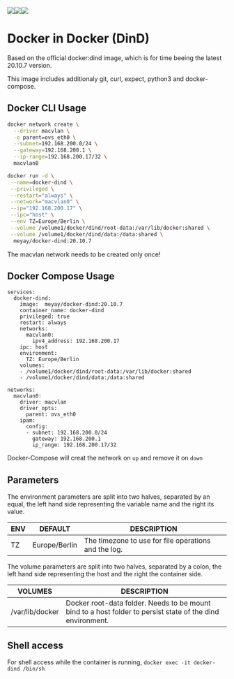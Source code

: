 [![](https://images.microbadger.com/badges/image/meyay/docker-dind.svg)](https://microbadger.com/images/meyay/docker-dind "Get your own image badge on microbadger.com")[![](https://images.microbadger.com/badges/version/meyay/docker-dind.svg)](https://microbadger.com/images/meyay/docker-dind "Get your own version badge on microbadger.com")[![](https://images.microbadger.com/badges/commit/meyay/docker-dind.svg)](https://microbadger.com/images/meyay/docker-dind "Get your own commit badge on microbadger.com")
# Docker in Docker (DinD)

Based on the official docker:dind image, which is for time beeing the latest 20.10.7 version.

This image includes additionaly git, curl, expect, python3 and docker-compose.

## Docker CLI Usage 
```sh
docker network create \
  --driver macvlan \
  -o parent=ovs_eth0 \
  --subnet=192.168.200.0/24 \
  --gateway=192.168.200.1 \
  --ip-range=192.168.200.17/32 \
  macvlan0

docker run -d \
 --name=docker-dind \
 --privileged \
 --restart="always" \
 --network="macvlan0" \
 --ip="192.168.200.17" \
 --ipc="host" \
 --env TZ=Europe/Berlin \
 --volume /volume1/docker/dind/root-data:/var/lib/docker:shared \
 --volume /volume1/docker/dind/data:/data:shared \
  meyay/docker-dind:20.10.7
```

The macvlan network needs to be created only once!

## Docker Compose Usage 
```
services:
  docker-dind:
    image:  meyay/docker-dind:20.10.7
    container_name: docker-dind
    privileged: true
    restart: always
    networks:
      macvlan0:
        ipv4_address: 192.168.200.17
    ipc: host
    environment:
      TZ: Europe/Berlin
    volumes:
    - /volume1/docker/dind/root-data:/var/lib/docker:shared
    - /volume1/docker/dind/data:/data:shared

networks:
  macvlan0:
    driver: macvlan
    driver_opts:
      parent: ovs_eth0
    ipam:
      config:
      - subnet: 192.168.200.0/24
        gateway: 192.168.200.1
        ip_range: 192.168.200.17/32
```
Docker-Compose will creat the network on `up` and remove it on `down` 

## Parameters
The environment parameters are split into two halves, separated by an equal, the left hand side representing the variable name and the right its value.

| ENV| DEFAULT | DESCRIPTION |
| ------ | ------ | ------ |
| TZ | Europe/Berlin | The timezone to use for file operations and the log. |

The volume parameters are split into two halves, separated by a colon, the left hand side representing the host and the right the container side.

| VOLUMES |  DESCRIPTION |
| ------ | ------ |
| /var/lib/docker | Docker root-data folder. Needs to be mount bind to a host folder to persist state of the dind environment. |

## Shell access
For shell access while the container is running, `docker exec -it docker-dind /bin/sh`

